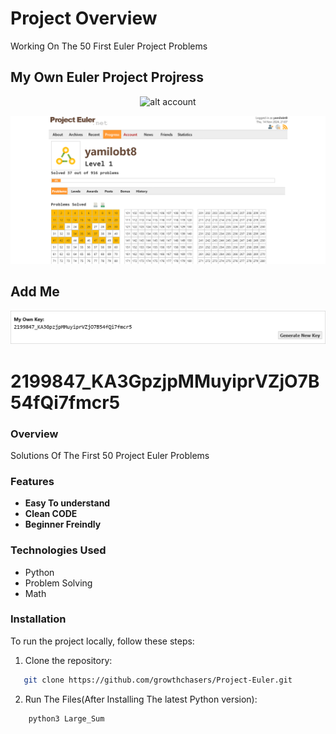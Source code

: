 # Project Overview

Working On The 50 First Euler Project Problems

## My Own Euler Project Projress

<p align="center">
    <img src="https://projecteuler.net/profile/yamilobt8.png" alt="alt account">
</p>

![alt progress](progress.png)

## Add Me

<p align="center">
    <img src="addme.png" alt="alt account">
    <h1>2199847_KA3GpzjpMMuyiprVZjO7B54fQi7fmcr5</h1>
</p>

### Overview
Solutions Of The First 50 Project Euler Problems

### Features
- **Easy To understand**
- **Clean CODE**
- **Beginner Freindly**

### Technologies Used
- Python
- Problem Solving
- Math

### Installation
To run the project locally, follow these steps:
1. Clone the repository:  
```bash
   git clone https://github.com/growthchasers/Project-Euler.git
```
2. Run The Files(After Installing The latest Python version):  
```bash
    python3 Large_Sum
```
